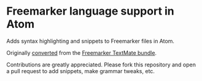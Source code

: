 # Freemarker language support in Atom

Adds syntax highlighting and snippets to Freemarker files in Atom.

Originally [converted](http://atom.io/docs/latest/converting-a-text-mate-bundle)
from the [Freemarker TextMate bundle](https://github.com/briancavalier/textmate-freemarker-bundle).

Contributions are greatly appreciated. Please fork this repository and open a
pull request to add snippets, make grammar tweaks, etc.
